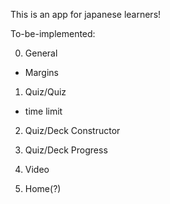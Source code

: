 This is an app for japanese learners! 

To-be-implemented:

0. General 
 - Margins
 
1. Quiz/Quiz 
- time limit
 
2. Quiz/Deck Constructor 

3. Quiz/Deck Progress

4. Video 

5. Home(?)
